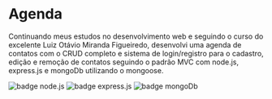# Agenda

Continuando meus estudos no desenvolvimento web e seguindo o curso do excelente Luiz Otávio Miranda Figueiredo, desenvolvi uma agenda de contatos com o CRUD completo e sistema de login/registro para o cadastro, edição e remoção de contatos seguindo o padrão MVC com node.js, express.js e mongoDb utilizando o mongoose.

![badge node.js](https://img.shields.io/badge/Node.js-43853D?style=for-the-badge&logo=node.js&logoColor=white "node.js")
![badge express.js](https://img.shields.io/badge/Express.js-404D59?style=for-the-badge "express.js")
![badge mongoDb](https://img.shields.io/badge/MongoDB-4EA94B?style=for-the-badge&logo=mongodb&logoColor=white "mongoDb")
